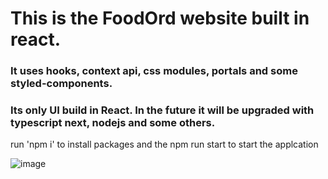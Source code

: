 # This is the FoodOrd website built in react. 

### It uses hooks, context api, css modules, portals and some styled-components.
### Its only UI build in React. In the future it will be upgraded with typescript next, nodejs and some others. 

run 'npm i' to install packages and the npm run start to start the applcation

![image](https://user-images.githubusercontent.com/78042518/173138119-695bc2a9-9d0c-4322-a0d5-bd707e4bfe0b.png)
